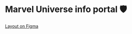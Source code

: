 # Marvel Universe info portal 🛡

[Layout on Figma](https://www.figma.com/file/xiC1B6ZlHvbiUK6FO3caxN/Marvel-DB?node-id=0%3A1)
